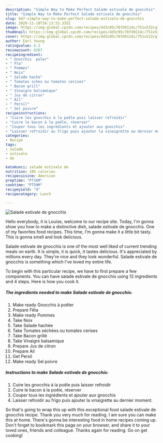 ```yaml
---
description: "Simple Way to Make Perfect Salade estivale de gnocchis"
title: "Simple Way to Make Perfect Salade estivale de gnocchis"
slug: 647-simple-way-to-make-perfect-salade-estivale-de-gnocchis
date: 2020-11-18T16:13:53.335Z
image: https://img-global.cpcdn.com/recipes/4d3c05c76fd9114c/751x532cq70/salade-estivale-de-gnocchis-photo-principale-de-la-recette.jpg
thumbnail: https://img-global.cpcdn.com/recipes/4d3c05c76fd9114c/751x532cq70/salade-estivale-de-gnocchis-photo-principale-de-la-recette.jpg
cover: https://img-global.cpcdn.com/recipes/4d3c05c76fd9114c/751x532cq70/salade-estivale-de-gnocchis-photo-principale-de-la-recette.jpg
author: Earl Young
ratingvalue: 4.2
reviewcount: 6267
recipeingredient:
- " Gnocchis  poler"
- " Fta"
- " Pommes"
- " Noix"
- " Salade hache"
- " Tomates sches ou tomates cerises"
- " Bacon grill"
- " Vinaigre balsamique"
- " Jus de citron"
- " Ail"
- " Persil"
- " Sel poivre"
recipeinstructions:
- "Cuire les gnocchis à la poêle puis laisser refroidir"
- "Cuire le bacon à la poêle, réserver"
- "Couper tous les ingrédients et ajouter aux gnocchis"
- "Laisser refroidir au frigo puis ajouter la vinaigrette au dernier moment."
categories:
- Recipe
tags:
- salade
- estivale
- de

katakunci: salade estivale de 
nutrition: 105 calories
recipecuisine: American
preptime: "PT16M"
cooktime: "PT59M"
recipeyield: "4"
recipecategory: Lunch

---
```



![Salade estivale de gnocchis](https://img-global.cpcdn.com/recipes/4d3c05c76fd9114c/751x532cq70/salade-estivale-de-gnocchis-photo-principale-de-la-recette.jpg)

Hello everybody, it is Louise, welcome to our recipe site. Today, I'm gonna show you how to make a distinctive dish, salade estivale de gnocchis. One of my favorites food recipes. This time, I'm gonna make it a little bit tasty. This is gonna smell and look delicious.



Salade estivale de gnocchis is one of the most well liked of current trending meals on earth. It is simple, it is quick, it tastes delicious. It's appreciated by millions every day. They're nice and they look wonderful. Salade estivale de gnocchis is something which I've loved my entire life.


To begin with this particular recipe, we have to first prepare a few components. You can have salade estivale de gnocchis using 12 ingredients and 4 steps. Here is how you cook it.

<!--inarticleads1-->

##### The ingredients needed to make Salade estivale de gnocchis:

1. Make ready  Gnocchis à poêler
1. Prepare  Fêta
1. Make ready  Pommes
1. Take  Noix
1. Take  Salade hachée
1. Take  Tomates séchées ou tomates cerises
1. Take  Bacon grillé
1. Take  Vinaigre balsamique
1. Prepare  Jus de citron
1. Prepare  Ail
1. Get  Persil
1. Make ready  Sel poivre




<!--inarticleads2-->

##### Instructions to make Salade estivale de gnocchis:

1. Cuire les gnocchis à la poêle puis laisser refroidir
1. Cuire le bacon à la poêle, réserver
1. Couper tous les ingrédients et ajouter aux gnocchis
1. Laisser refroidir au frigo puis ajouter la vinaigrette au dernier moment.




So that's going to wrap this up with this exceptional food salade estivale de gnocchis recipe. Thank you very much for reading. I am sure you can make this at home. There's gonna be interesting food in home recipes coming up. Don't forget to bookmark this page on your browser, and share it to your loved ones, friends and colleague. Thanks again for reading. Go on get cooking!
